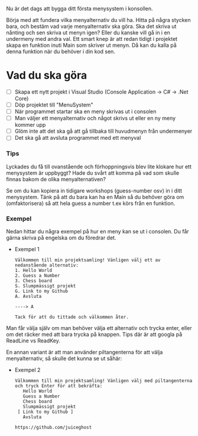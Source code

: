 Nu är det dags att bygga ditt första menysystem i konsollen. 

Börja med att fundera vilka menyalternativ du vill ha. Hitta på några stycken bara, och bestäm vad varje menyalternativ ska göra. Ska det skriva ut nånting och sen skriva ut menyn igen? Eller du kanske vill gå in i en undermeny med andra val. Ett smart knep är att redan tidigt i projektet skapa en funktion inuti Main som skriver ut menyn. Då kan du kalla på denna funktion när du behöver i din kod sen.

# Vad du ska göra

- [ ]  Skapa ett nytt projekt i Visual Studio (Console Application → C# → .Net Core)
- [ ]  Döp projektet till "MenuSystem"
- [ ]  När programmet startar ska en meny skrivas ut i consolen
- [ ]  Man väljer ett menyalternativ och något skrivs ut eller en ny meny kommer upp
- [ ]  Glöm inte att det ska gå att gå tillbaka till huvudmenyn från undermenyer
- [ ]  Det ska gå att avsluta programmet med ett menyval

### Tips

Lyckades du få till ovanstående och förhoppningsvis blev lite klokare hur ett menysystem är uppbyggt? Hade du svårt att komma på vad som skulle finnas bakom de olika menyalternativen?

Se om du kan kopiera in tidigare workshops (guess-number osv) in i ditt menysystem. Tänk på att du bara kan ha en Main så du behöver göra om (omfaktorisera) så att hela guess a number t.ex körs från en funktion.  

### Exempel

Nedan hittar du några exempel på hur en meny kan se ut i consolen. Du får gärna skriva på engelska om du föredrar det.

- Exempel 1
    
    ```
    Välkommen till min projektsamling! Vänligen välj ett av nedanstående alternativ:
    1. Hello World
    2. Guess a Number
    3. Chess board
    S. Slumpmässigt projekt
    G. Link to my Github
    A. Avsluta
    
    ----> A

    Tack för att du tittade och välkommen åter.
    ```
    
Man får välja själv om man behöver välja ett alternativ och trycka enter, eller om det räcker med att bara trycka på knappen. Tips där är att googla på ReadLine vs ReadKey.

En annan variant är att man använder piltangenterna för att välja menyalternativ, så skulle det kunna se ut såhär:

- Exempel 2
    
    ```
    Välkommen till min projektsamling! Vänligen välj med piltangenterna och tryck Enter för att bekräfta:
       Hello World
       Guess a Number
       Chess board
       Slumpmässigt projekt
     [ Link to my Github ]
       Avsluta

    https://github.com/juiceghost

    ```
